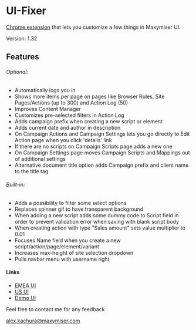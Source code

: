 # UI-Fixer
[Chrome extension](https://chrome.google.com/webstore/detail/ui-fixer/ocpdnkacigphdkeokobanmcinahdfnpd) that lets you customize a few things in Maxymiser UI.

Version: 1.32

## Features

###### Optional:
* Automatically logs you in
* Shows more items per page on pages like Browser Rules, Site Pages/Actions (up to 300) and Action Log (50)
* Improves Content Manager
* Customizes pre-selected filters in Action Log
* Adds campaign prefix when creating a new script or element
* Adds current date and author in description
* On Campaign Actions and Campaign Settings lets you go directly to Edit Action page when you click 'details' link
* If there are no scripts on Campaign Scripts page adds a new one
* On Campaign Settings page moves Campaign Scripts and Mappings out of additional settings
* Alternative document title option adds Campaign prefix and client name to the title tag

###### Built-in:
* Adds a possibility to filter some select options
* Replaces spinner gif to have transparent background
* When adding a new script adds some dummy code to Script field in order to prevent validation error when saving with blank script body
* When creating action with type "Sales amount" sets value multiplier to 0.01
* Focuses Name field when you create a new script/action/page/element/variant
* Increases max-height of site selection dropdown
* Pulls navbar menu with username right

#### Links
- [EMEA UI](https://ui61.maxymiser.com/)
- [US UI](https://ui61us.maxymiser.com/)
- [Demo UI](https://demo.maxymiser.org/)

Feel free to contact me for any feedback

<alex.kachura@maxymiser.com>
